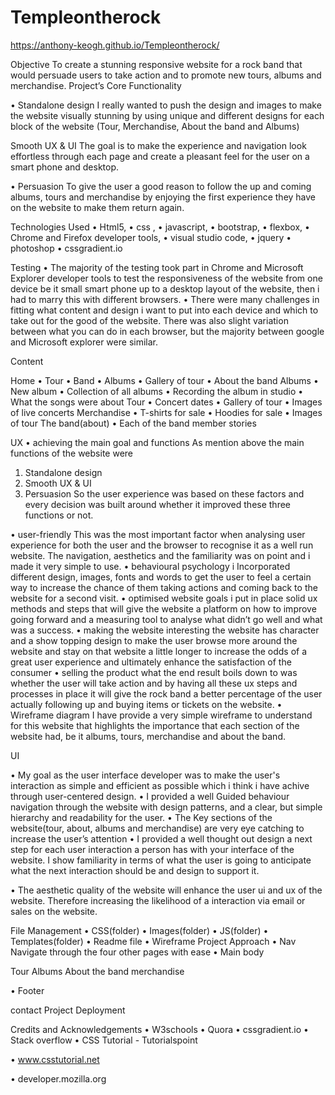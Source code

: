 ﻿# Templeontherock

https://anthony-keogh.github.io/Templeontherock/

Objective
To create a stunning responsive website for a rock band that would persuade users to take action and to promote new tours, albums and merchandise.
Project’s Core Functionality

•	Standalone design
I really wanted to push the design and images to make the website visually stunning by using unique and different designs for each block of the website (Tour, Merchandise, About the band and Albums)


Smooth UX & UI
The goal is to make the experience and navigation look effortless through each page and create a pleasant feel for the user on a smart phone and desktop. 

•	Persuasion
To give the user a good reason to follow the up and coming albums, tours and merchandise by enjoying the first experience they have on the website to make them return again.

Technologies Used
•	Html5,
•	css ,
•	javascript, 
•	bootstrap, 
•	flexbox, 
•	Chrome and Firefox developer tools, 
•	visual studio code,
•	jquery
•	photoshop
•	cssgradient.io

Testing
•	The majority of the testing took part in Chrome and Microsoft Explorer developer tools to test the responsiveness of the website from one device be it small smart phone up to a desktop layout of the website, then i had to marry this with different browsers.
•	There were many challenges in fitting what content and design i want to put into each device and which to take out for the good of the website. There was also slight variation between what you can do in each browser, but the majority between google and Microsoft explorer were similar.


Content

Home
•	Tour
•	Band
•	Albums
•	Gallery of tour
•	About the band
Albums
•	New album
•	Collection of all albums
•	Recording the album in studio
•	What the songs were about
Tour
•	Concert dates
•	Gallery of tour
•	Images of live concerts
Merchandise
•	T-shirts for sale
•	Hoodies for sale
•	Images of tour
The band(about)
•	Each of the band member stories

UX 
•	achieving the main goal and functions
As mention above the main functions of the website were 
1.	Standalone design
2.	Smooth UX & UI
3.	Persuasion
      So the user experience was based on these factors and every decision was built around whether it improved these three functions or not.

•	user-friendly
This was the most important factor when analysing user experience for both the user and the browser to recognise it as a well run website. The navigation, aesthetics and the familiarity was on point and i made it very simple to use. 
•	behavioural psychology
i Incorporated different design, images, fonts and words to get the user to feel a certain way to increase the chance of them taking actions and coming back to the website for a second visit.
•	optimised website goals
i put in place solid ux methods and steps that will give the website a platform on how to improve going forward and a measuring tool to analyse what didn’t go well and what was a success.
•	making the website interesting
the website has character and a show topping design to make the user browse more around the website and stay on that website a little longer to increase the odds of a great user experience and ultimately enhance the satisfaction of the consumer
•	selling the product 
what the end result boils down to was whether the user will take action and by having all these ux steps and processes in place it will give the rock band a better percentage of the user actually following up and buying items or tickets on the website.
•	Wireframe diagram
I have provide a very simple wireframe to understand for this website that highlights the importance that each section of the website had, be it albums, tours, merchandise and about the band.


UI 

•	My goal as the user interface developer was to make the user's interaction as simple and efficient as possible which i think i have achive through user-centered design.
•	I provided a well Guided behaviour navigation through the website with design patterns, and a clear, but simple hierarchy and readability for the user.
•	The Key sections of the website(tour, about, albums and merchandise) are very eye catching to increase the user’s attention
•	I provided a well thought out design a next step for each user interaction a person has with your interface of the website. I show familiarity in terms of what the user is going to anticipate what the next interaction should be and design to support it. 

•	The aesthetic quality of the website will enhance the user ui and ux of the website. Therefore increasing the likelihood of a interaction via email or sales on the website. 

File Management
•	CSS(folder)
•	Images(folder)
•	JS(folder)
•	Templates(folder)
•	Readme file
•	Wireframe
Project Approach
•	Nav
Navigate through the four other pages with ease
•	Main body

Tour
Albums
About the band
merchandise

•	Footer

 contact
Project Deployment


Credits and Acknowledgements
•	W3schools
•	Quora 
•	cssgradient.io
•	Stack overflow 
•	CSS Tutorial - Tutorialspoint

•	www.csstutorial.net

•	developer.mozilla.org

